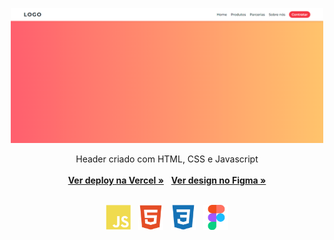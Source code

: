 <p align="center">
  <img src="https://github.com/aridanpantoja/modelo-header/blob/main/screenshot.png" alt="Screenshot Modelo Header" width="500">
</p>

<p align="center">
  Header criado com HTML, CSS e Javascript
  <br>
  <br>
  <a href="https://modelo-header.vercel.app"><strong>Ver deploy na Vercel »</strong></a>
  &nbsp;
  <a href="https://www.figma.com/file/UxyhbRrIUYFd9rV5YkVre8/Header?node-id=0%3A1&t=IIm5naYiGZ1N6oRE-1"><strong>Ver design no Figma »</strong></a>
  <br>
  <br>
</p>
<div align="center" style="display: inline_block">
  <img align="center" alt="tech-javascript" width="40" src="https://raw.githubusercontent.com/devicons/devicon/master/icons/javascript/javascript-plain.svg">
  &nbsp;
  <img align="center" alt="tech-html5" width="40" src="https://raw.githubusercontent.com/devicons/devicon/master/icons/html5/html5-plain.svg">
  &nbsp;
  <img align="center" alt="tech-css3" width="40" src="https://raw.githubusercontent.com/devicons/devicon/master/icons/css3/css3-plain.svg">
  &nbsp;
  <img align="center" alt="tech-figma" width="40" src="https://raw.githubusercontent.com/devicons/devicon/master/icons/figma/figma-original.svg">
</div>

